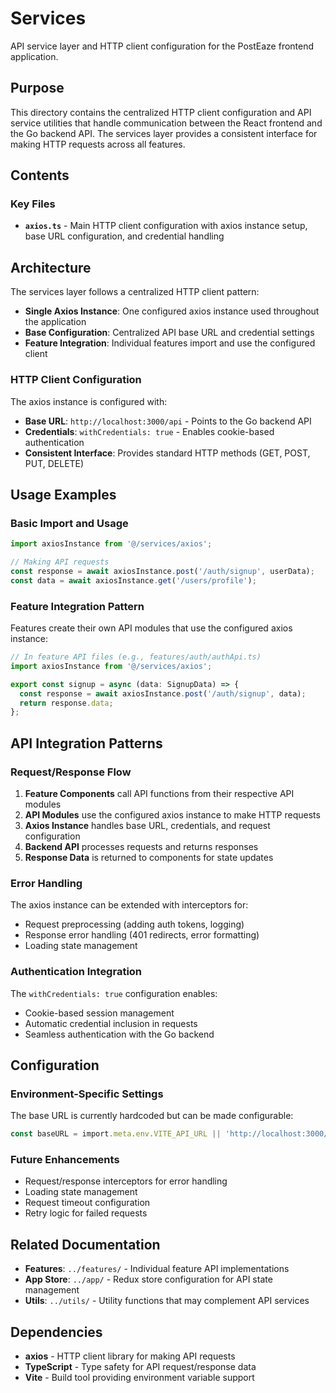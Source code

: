 # Services

API service layer and HTTP client configuration for the PostEaze frontend application.

## Purpose

This directory contains the centralized HTTP client configuration and API service utilities that handle communication between the React frontend and the Go backend API. The services layer provides a consistent interface for making HTTP requests across all features.

## Contents

### Key Files

- **`axios.ts`** - Main HTTP client configuration with axios instance setup, base URL configuration, and credential handling

## Architecture

The services layer follows a centralized HTTP client pattern:

- **Single Axios Instance**: One configured axios instance used throughout the application
- **Base Configuration**: Centralized API base URL and credential settings
- **Feature Integration**: Individual features import and use the configured client

### HTTP Client Configuration

The axios instance is configured with:
- **Base URL**: `http://localhost:3000/api` - Points to the Go backend API
- **Credentials**: `withCredentials: true` - Enables cookie-based authentication
- **Consistent Interface**: Provides standard HTTP methods (GET, POST, PUT, DELETE)

## Usage Examples

### Basic Import and Usage
```typescript
import axiosInstance from '@/services/axios';

// Making API requests
const response = await axiosInstance.post('/auth/signup', userData);
const data = await axiosInstance.get('/users/profile');
```

### Feature Integration Pattern
Features create their own API modules that use the configured axios instance:

```typescript
// In feature API files (e.g., features/auth/authApi.ts)
import axiosInstance from '@/services/axios';

export const signup = async (data: SignupData) => {
  const response = await axiosInstance.post('/auth/signup', data);
  return response.data;
};
```

## API Integration Patterns

### Request/Response Flow
1. **Feature Components** call API functions from their respective API modules
2. **API Modules** use the configured axios instance to make HTTP requests
3. **Axios Instance** handles base URL, credentials, and request configuration
4. **Backend API** processes requests and returns responses
5. **Response Data** is returned to components for state updates

### Error Handling
The axios instance can be extended with interceptors for:
- Request preprocessing (adding auth tokens, logging)
- Response error handling (401 redirects, error formatting)
- Loading state management

### Authentication Integration
The `withCredentials: true` configuration enables:
- Cookie-based session management
- Automatic credential inclusion in requests
- Seamless authentication with the Go backend

## Configuration

### Environment-Specific Settings
The base URL is currently hardcoded but can be made configurable:
```typescript
const baseURL = import.meta.env.VITE_API_URL || 'http://localhost:3000/api';
```

### Future Enhancements
- Request/response interceptors for error handling
- Loading state management
- Request timeout configuration
- Retry logic for failed requests

## Related Documentation

- **Features**: `../features/` - Individual feature API implementations
- **App Store**: `../app/` - Redux store configuration for API state management
- **Utils**: `../utils/` - Utility functions that may complement API services

## Dependencies

- **axios** - HTTP client library for making API requests
- **TypeScript** - Type safety for API request/response data
- **Vite** - Build tool providing environment variable support